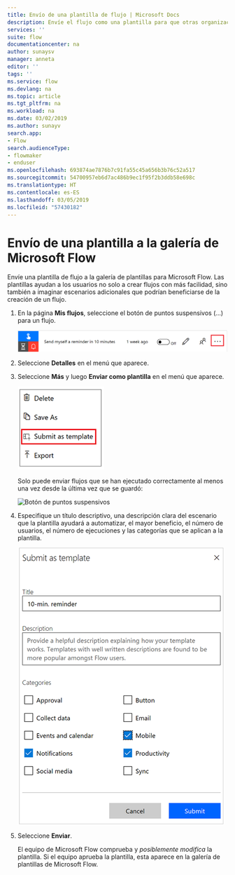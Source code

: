 ```yaml
---
title: Envío de una plantilla de flujo | Microsoft Docs
description: Envíe el flujo como una plantilla para que otras organizaciones puedan encontrarla en la galería de plantillas y utilicen el flujo que ha creado.
services: ''
suite: flow
documentationcenter: na
author: sunaysv
manager: anneta
editor: ''
tags: ''
ms.service: flow
ms.devlang: na
ms.topic: article
ms.tgt_pltfrm: na
ms.workload: na
ms.date: 03/02/2019
ms.author: sunayv
search.app:
- Flow
search.audienceType:
- flowmaker
- enduser
ms.openlocfilehash: 693874ae7876b7c91fa55c45a656b3b76c52a517
ms.sourcegitcommit: 54700957eb6d7ac486b9ec1f95f2b3ddb58e698c
ms.translationtype: HT
ms.contentlocale: es-ES
ms.lasthandoff: 03/05/2019
ms.locfileid: "57430182"
---
```

# <a name="submit-a-template-to-the-microsoft-flow-gallery"></a>Envío de una plantilla a la galería de Microsoft Flow

Envíe una plantilla de flujo a la galería de plantillas para Microsoft Flow. Las plantillas ayudan a los usuarios no solo a crear flujos con más facilidad, sino también a imaginar escenarios adicionales que podrían beneficiarse de la creación de un flujo.

1. En la página **Mis flujos**, seleccione el botón de puntos suspensivos (...) para un flujo.

    ![Botón de puntos suspensivos](./media/publish-a-template/ellipsis-button.png)
1. Seleccione **Detalles** en el menú que aparece.
1. Seleccione **Más** y luego **Enviar como plantilla** en el menú que aparece.

    ![Menú contextual](./media/publish-a-template/context-menu.png)

   Solo puede enviar flujos que se han ejecutado correctamente al menos una vez desde la última vez que se guardó:

     ![Botón de puntos suspensivos](./media/publish-a-template/need-successful-run-warning.png)
1. Especifique un título descriptivo, una descripción clara del escenario que la plantilla ayudará a automatizar, el mayor beneficio, el número de usuarios, el número de ejecuciones y las categorías que se aplican a la plantilla.

    ![Opciones de plantilla](./media/publish-a-template/template-options.png)
1. Seleccione **Enviar**.

     El equipo de Microsoft Flow comprueba y *posiblemente modifica* la plantilla. Si el equipo aprueba la plantilla, esta aparece en la galería de plantillas de Microsoft Flow.
